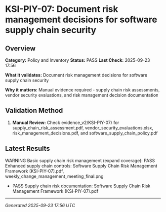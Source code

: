 # KSI-PIY-07: Document risk management decisions for software supply chain security

## Overview

**Category:** Policy and Inventory
**Status:** PASS
**Last Check:** 2025-09-23 17:56

**What it validates:** Document risk management decisions for software supply chain security

**Why it matters:** Manual evidence required - supply chain risk assessments, vendor security evaluations, and risk management decision documentation

## Validation Method

1. **Manual Review:** Check evidence_v2/KSI-PIY-07/ for supply_chain_risk_assessment.pdf, vendor_security_evaluations.xlsx, risk_management_decisions.pdf, and software_supply_chain_policy.pdf

## Latest Results

WARNING Basic supply chain risk management (expand coverage): PASS Enhanced supply chain controls: Software Supply Chain Risk Management Framework (KSI-PIY-07).pdf, weekly_change_management_meeting_final.png
- PASS Supply chain risk documentation: Software Supply Chain Risk Management Framework (KSI-PIY-07).pdf

---
*Generated 2025-09-23 17:56 UTC*